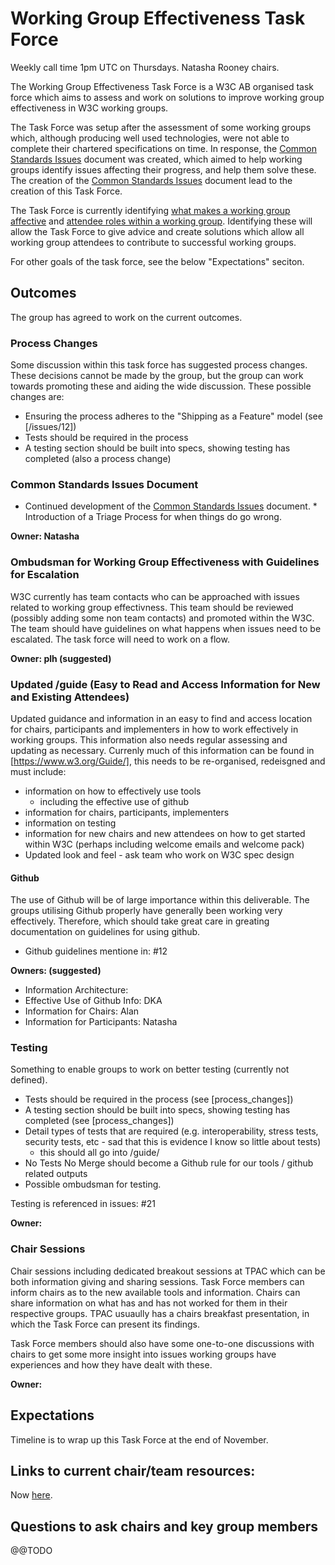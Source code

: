 # Working Group Effectiveness Task Force
Weekly call time 1pm UTC on Thursdays. Natasha Rooney chairs.

The Working Group Effectiveness Task Force is a W3C AB organised task force which aims to assess and work on solutions to improve working group effectiveness in W3C working groups. 

The Task Force was setup after the assessment of some working groups which, although producing well used technologies, were not able to complete their chartered specifications on time. In response, the [Common Standards Issues](CSI.md) document was created, which aimed to help working groups identify issues affecting their progress, and help them solve these. The creation of the [Common Standards Issues](CSI.md) document lead to the creation of this Task Force. 

The Task Force is currently identifying [what makes a working group affective](wg_effective.md) and [attendee roles within a working group](wg_attendee_roles.md). Identifying these will allow the Task Force to give advice and create solutions which allow all working group attendees to contribute to successful working groups.

For other goals of the task force, see the below "Expectations" seciton.


## Outcomes
The group has agreed to work on the current outcomes. 

### Process Changes
Some discussion within this task force has suggested process changes. These decisions cannot be made by the group, but the group can work towards promoting these and aiding the wide discussion. These possible changes are:

* Ensuring the process adheres to the "Shipping as a Feature" model (see [/issues/12])
* Tests should be required in the process 
* A testing section should be built into specs, showing testing has completed (also a process change)

### Common Standards Issues Document
* Continued development of the [Common Standards Issues](https://github.com/w3c/wg-effectiveness/blob/master/CSI.md) document. * Introduction of a Triage Process for when things do go wrong.

__Owner: Natasha__

### Ombudsman for Working Group Effectiveness with Guidelines for Escalation
W3C currently has team contacts who can be approached with issues related to working group effectivness. This team should be reviewed (possibly adding some non team contacts) and promoted within the W3C. The team should have guidelines on what happens when issues need to be escalated. The task force will need to work on a flow. 

__Owner: plh (suggested)__

### Updated /guide (Easy to Read and Access Information for New and Existing Attendees)
Updated guidance and information in an easy to find and access location for chairs, participants and implementers in how to work effectively in working groups. This information also needs regular assessing and updating as necessary. Currenly much of this information can be found in [https://www.w3.org/Guide/], this needs to be re-organised, redeisgned and must include:
* information on how to effectively use tools
  * including the effective use of github
* information for chairs, participants, implementers
* information on testing
* information for new chairs and new attendees on how to get started within W3C (perhaps including welcome emails and welcome pack)
* Updated look and feel - ask team who work on W3C spec design

#### Github
The use of Github will be of large importance within this deliverable. The groups utilising Github properly have generally been working very effectively. Therefore, which should take great care in greating documentation on guidelines for using github.

* Github guidelines mentione in: #12
  
__Owners: (suggested)__
* Information Architecture: 
* Effective Use of Github Info: DKA
* Information for Chairs: Alan
* Information for Participants: Natasha

### Testing
Something to enable groups to work on better testing (currently not defined).

* Tests should be required in the process (see [process_changes])
* A testing section should be built into specs, showing testing has completed (see [process_changes])
* Detail types of tests that are required (e.g. interoperability, stress tests, security tests, etc - sad that this is evidence I know so little about tests)
  * this should all go into /guide/
* No Tests No Merge should become a Github rule for our tools / github related outputs
* Possible ombudsman for testing.

Testing is referenced in issues: #21

__Owner:__

### Chair Sessions
Chair sessions including dedicated breakout sessions at TPAC which can be both information giving and sharing sessions. Task Force members can inform chairs as to the new available tools and information. Chairs can share information on what has and has not worked for them in their respective groups. TPAC usuaully has a chairs breakfast presentation, in which the Task Force can present its findings. 

Task Force members should also have some one-to-one discussions with chairs to get some more insight into issues working groups have experiences and how they have dealt with these. 

__Owner:__

## Expectations
Timeline is to wrap up this Task Force at the end of November.

## Links to current chair/team resources:
Now [here](current_wg_resources.md).

## Questions to ask chairs and key group members

@@TODO
